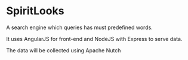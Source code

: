 # SpiritLooks
A search engine which queries has must predefined words.

It uses AngularJS for front-end and NodeJS with Express to serve data.

The data will be collected using Apache Nutch

